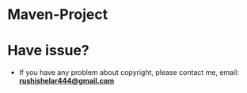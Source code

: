 # Maven-Project
# Have issue?
- If you have any problem about copyright, please contact me, email: **rushishelar444@gmail.com**
